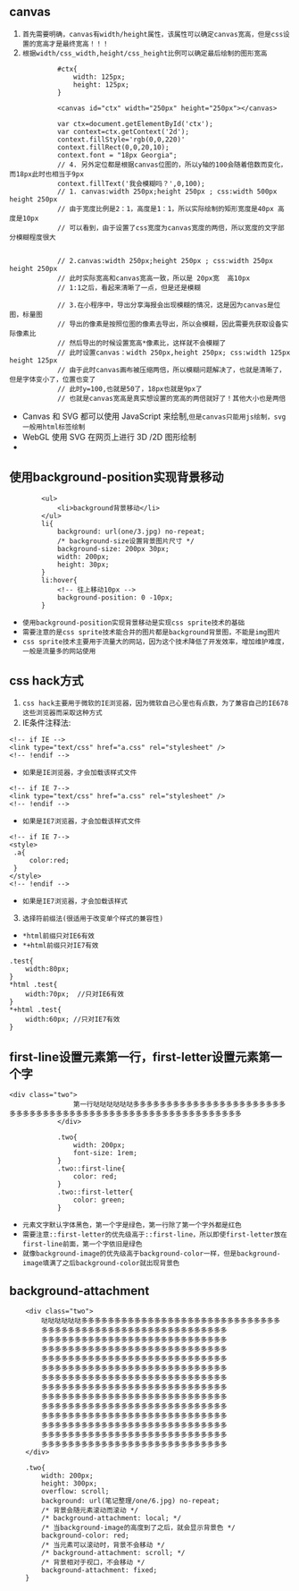 ## canvas
1. `首先需要明确，canvas有width/height属性，该属性可以确定canvas宽高，但是css设置的宽高才是最终宽高！！！`
2. `根据width/css_width,height/css_height比例可以确定最后绘制的图形宽高`
```
			#ctx{
				width: 125px;
				height: 125px;
			}

			<canvas id="ctx" width="250px" height="250px"></canvas>

			var ctx=document.getElementById('ctx');
			var context=ctx.getContext('2d');
			context.fillStyle='rgb(0,0,220)'
			context.fillRect(0,0,20,10);
			context.font = "18px Georgia";
			// 4. 另外定位都是根据canvas位图的，所以y轴的100会随着倍数而变化，而18px此时也相当于9px
			context.fillText('我会模糊吗？',0,100);
			// 1. canvas:width 250px;height 250px ; css:width 500px height 250px
			// 由于宽度比例是2：1，高度是1：1，所以实际绘制的矩形宽度是40px 高度是10px
			// 可以看到，由于设置了css宽度为canvas宽度的两倍，所以宽度的文字部分模糊程度很大
			
			
			// 2.canvas:width 250px;height 250px ; css:width 250px height 250px
			// 此时实际宽高和canvas宽高一致，所以是 20px宽  高10px
			// 1:1之后，看起来清晰了一点，但是还是模糊
			
			// 3.在小程序中，导出分享海报会出现模糊的情况，这是因为canvas是位图，标量图
			// 导出的像素是按照位图的像素去导出，所以会模糊，因此需要先获取设备实际像素比
			// 然后导出的时候设置宽高*像素比，这样就不会模糊了
			// 此时设置canvas：width 250px,height 250px; css:width 125px height 125px
			// 由于此时canvas画布被压缩两倍，所以模糊问题解决了，也就是清晰了，但是字体变小了，位置也变了
			// 此时y=100,也就是50了，18px也就是9px了
			// 也就是canvas宽高是真实想设置的宽高的两倍就好了！其他大小也是两倍
```
* Canvas 和 SVG 都可以使用 JavaScript 来绘制,`但是canvas只能用js绘制，svg一般用html标签绘制`
* WebGL 使用 SVG 在网页上进行 3D /2D 图形绘制
* 

## 使用background-position实现背景移动
```
		<ul>
			<li>background背景移动</li>
		</ul>
		li{
			background: url(one/3.jpg) no-repeat;
			/* background-size设置背景图片尺寸 */
			background-size: 200px 30px;
			width: 200px;
			height: 30px;
		}
		li:hover{
			<!-- 往上移动10px -->
			background-position: 0 -10px;
		}
```
* `使用background-position实现背景移动是实现css sprite技术的基础`
* `需要注意的是css sprite技术能合并的图片都是background背景图，不能是img图片`
* `css sprite技术主要用于流量大的网站，因为这个技术降低了开发效率，增加维护难度，一般是流量多的网站使用`

## css hack方式
1. `css hack主要用于微软的IE浏览器，因为微软自己心里也有点数，为了兼容自己的IE678这些浏览器而采取这种方式`
2. IE条件注释法:
```
<!-- if IE -->
<link type="text/css" href="a.css" rel="stylesheet" />
<!-- !endif -->
```
* `如果是IE浏览器，才会加载该样式文件`
```
<!-- if IE 7-->
<link type="text/css" href="a.css" rel="stylesheet" />
<!-- !endif -->
```
* `如果是IE7浏览器，才会加载该样式文件`
```
<!-- if IE 7-->
<style>
 .a{
	 color:red;
 }
</style>
<!-- !endif -->
```
* `如果是IE7浏览器，才会加载该样式`
3. `选择符前缀法(很适用于改变单个样式的兼容性)`
* `*html前缀只对IE6有效`
* `*+html前缀只对IE7有效`
```
.test{
	width:80px;
}
*html .test{
	width:70px;  //只对IE6有效
}
*+html .test{
	width:60px; //只对IE7有效
}
```

## first-line设置元素第一行，first-letter设置元素第一个字
```
<div class="two">
				第一行哒哒哒哒哒哒多多多多多多多多多多多多多多多多多多多多多多多多多多多多多多多多多多多多多多多多多多多多多多多多多多多多多多多多多多
			</div>
			
			.two{
				width: 200px;
				font-size: 1rem;
			}
			.two::first-line{
				color: red;
			}
			.two::first-letter{
				color: green;
			}
```
* `元素文字默认字体黑色，第一个字是绿色，第一行除了第一个字外都是红色`
* `需要注意::first-letter的优先级高于::first-line，所以即使first-letter放在first-line前面，第一个字依旧是绿色`
* `就像background-image的优先级高于background-color一样，但是background-image填满了之后background-color就出现背景色`

## background-attachment
```
	<div class="two">
		哒哒哒哒哒哒多多多多多多多多多多多多多多多多多多多多多多多多多多多多多多
		多多多多多多多多多多多多多多多多多多多多多多多多多多多多
		多多多多多多多多多多多多多多多多多多多多多多多多多多多多
		多多多多多多多多多多多多多多多多多多多多多多多多多多多多
		多多多多多多多多多多多多多多多多多多多多多多多多多多多多
		多多多多多多多多多多多多多多多多多多多多多多多多多多多多
		多多多多多多多多多多多多多多多多多多多多多多多多多多多多
		多多多多多多多多多多多多多多多多多多多多多多多多多多多多
		多多多多多多多多多多多多多多多多多多多多多多多多多多多多
		多多多多多多多多多多多多多多多多多多多多多多多多多多多多
		多多多多多多多多多多多多多多多多多多多多多多多多多多多多
		多多多多多多多多多多多多多多多多多多多多多多多多多多多多
		多多多多多多多多多多多多多多多多多多多多多多多多多多多多
		多多多多多多多多多多多多多多多多多多多多多多多多多多多多
	</div>
	
	.two{
		width: 200px;
		height: 300px;
		overflow: scroll;
		background: url(笔记整理/one/6.jpg) no-repeat;
		/* 背景会随元素滚动而滚动 */
		/* background-attachment: local; */
		/* 当background-image的高度到了之后，就会显示背景色 */
		background-color: red;
		/* 当元素可以滚动时，背景不会移动 */
		/* background-attachment: scroll; */
		/* 背景相对于视口，不会移动 */
		background-attachment: fixed;
	}
```